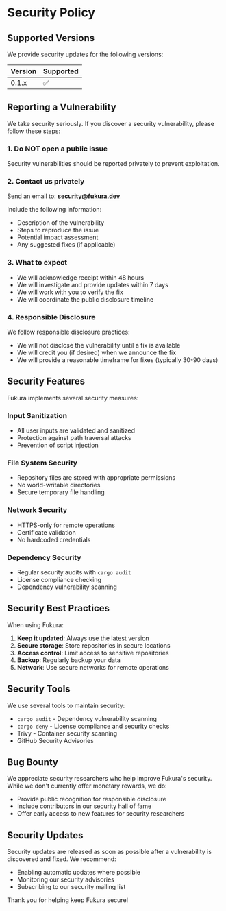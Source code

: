 # Security Policy

## Supported Versions

We provide security updates for the following versions:

| Version | Supported          |
| ------- | ------------------ |
| 0.1.x   | :white_check_mark: |

## Reporting a Vulnerability

We take security seriously. If you discover a security vulnerability, please follow these steps:

### 1. Do NOT open a public issue

Security vulnerabilities should be reported privately to prevent exploitation.

### 2. Contact us privately

Send an email to: **security@fukura.dev**

Include the following information:
- Description of the vulnerability
- Steps to reproduce the issue
- Potential impact assessment
- Any suggested fixes (if applicable)

### 3. What to expect

- We will acknowledge receipt within 48 hours
- We will investigate and provide updates within 7 days
- We will work with you to verify the fix
- We will coordinate the public disclosure timeline

### 4. Responsible Disclosure

We follow responsible disclosure practices:
- We will not disclose the vulnerability until a fix is available
- We will credit you (if desired) when we announce the fix
- We will provide a reasonable timeframe for fixes (typically 30-90 days)

## Security Features

Fukura implements several security measures:

### Input Sanitization
- All user inputs are validated and sanitized
- Protection against path traversal attacks
- Prevention of script injection

### File System Security
- Repository files are stored with appropriate permissions
- No world-writable directories
- Secure temporary file handling

### Network Security
- HTTPS-only for remote operations
- Certificate validation
- No hardcoded credentials

### Dependency Security
- Regular security audits with `cargo audit`
- License compliance checking
- Dependency vulnerability scanning

## Security Best Practices

When using Fukura:

1. **Keep it updated**: Always use the latest version
2. **Secure storage**: Store repositories in secure locations
3. **Access control**: Limit access to sensitive repositories
4. **Backup**: Regularly backup your data
5. **Network**: Use secure networks for remote operations

## Security Tools

We use several tools to maintain security:

- `cargo audit` - Dependency vulnerability scanning
- `cargo deny` - License compliance and security checks
- Trivy - Container security scanning
- GitHub Security Advisories

## Bug Bounty

We appreciate security researchers who help improve Fukura's security. While we don't currently offer monetary rewards, we do:

- Provide public recognition for responsible disclosure
- Include contributors in our security hall of fame
- Offer early access to new features for security researchers

## Security Updates

Security updates are released as soon as possible after a vulnerability is discovered and fixed. We recommend:

- Enabling automatic updates where possible
- Monitoring our security advisories
- Subscribing to our security mailing list

Thank you for helping keep Fukura secure!


